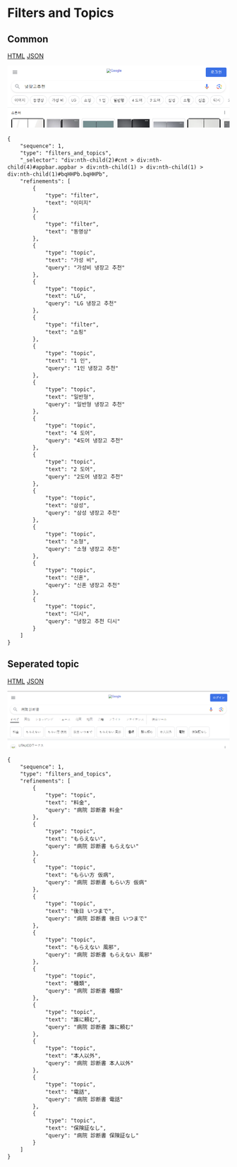 # Filters and Topics

## Common

[HTML](https://ascentkorea-docs.github.io/mobile/features/filters\_and\_topics/sample.html) 
[JSON](https://ascentkorea-docs.github.io/mobile/features/filters\_and\_topics/sample.json)

![](<../../.gitbook/assets/filters_and_topics.png>)

```
{
    "sequence": 1,
    "type": "filters_and_topics",
    "_selector": "div:nth-child(2)#cnt > div:nth-child(4)#appbar.appbar > div:nth-child(1) > div:nth-child(1) > div:nth-child(1)#bqHHPb.bqHHPb",
    "refinements": [
        {
            "type": "filter",
            "text": "이미지"
        },
        {
            "type": "filter",
            "text": "동영상"
        },
        {
            "type": "topic",
            "text": "가성 비",
            "query": "가성비 냉장고 추천"
        },
        {
            "type": "topic",
            "text": "LG",
            "query": "LG 냉장고 추천"
        },
        {
            "type": "filter",
            "text": "쇼핑"
        },
        {
            "type": "topic",
            "text": "1 인",
            "query": "1인 냉장고 추천"
        },
        {
            "type": "topic",
            "text": "일반형",
            "query": "일반형 냉장고 추천"
        },
        {
            "type": "topic",
            "text": "4 도어",
            "query": "4도어 냉장고 추천"
        },
        {
            "type": "topic",
            "text": "2 도어",
            "query": "2도어 냉장고 추천"
        },
        {
            "type": "topic",
            "text": "삼성",
            "query": "삼성 냉장고 추천"
        },
        {
            "type": "topic",
            "text": "소형",
            "query": "소형 냉장고 추천"
        },
        {
            "type": "topic",
            "text": "신혼",
            "query": "신혼 냉장고 추천"
        },
        {
            "type": "topic",
            "text": "디시",
            "query": "냉장고 추천 디시"
        }
    ]
}
```

## Seperated topic


[HTML](https://ascentkorea-docs.github.io/mobile/features/filters\_and\_topics/sample2.html) 
[JSON](https://ascentkorea-docs.github.io/mobile/features/filters\_and\_topics/sample2.json)

![](<../../.gitbook/assets/filters_and_topics_seperated_topic.png>)

```
{
    "sequence": 1,
    "type": "filters_and_topics",
    "refinements": [
        {
            "type": "topic",
            "text": "料金",
            "query": "病院 診断書 料金"
        },
        {
            "type": "topic",
            "text": "もらえない",
            "query": "病院 診断書 もらえない"
        },
        {
            "type": "topic",
            "text": "もらい方 仮病",
            "query": "病院 診断書 もらい方 仮病"
        },
        {
            "type": "topic",
            "text": "後日 いつまで",
            "query": "病院 診断書 後日 いつまで"
        },
        {
            "type": "topic",
            "text": "もらえない 風邪",
            "query": "病院 診断書 もらえない 風邪"
        },
        {
            "type": "topic",
            "text": "種類",
            "query": "病院 診断書 種類"
        },
        {
            "type": "topic",
            "text": "誰に頼む",
            "query": "病院 診断書 誰に頼む"
        },
        {
            "type": "topic",
            "text": "本人以外",
            "query": "病院 診断書 本人以外"
        },
        {
            "type": "topic",
            "text": "電話",
            "query": "病院 診断書 電話"
        },
        {
            "type": "topic",
            "text": "保険証なし",
            "query": "病院 診断書 保険証なし"
        }
    ]
}
```